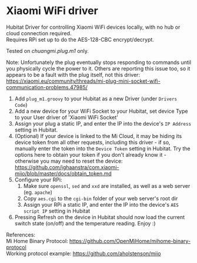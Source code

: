 # Xiaomi WiFi driver

Hubitat Driver for controlling Xiaomi WiFi devices locally, with no hub or cloud connection required.  
Requires RPi set up to do the AES-128-CBC encrypt/decrypt.

Tested on _chuangmi.plug.m1_ only.

Note: Unfortunately the plug eventually stops responding to commands until you physically cycle the power to it. Others are reporting this issue too, so it appears to be a fault with the plug itself, not this driver: https://xiaomi.eu/community/threads/mi-plug-mini-socket-wifi-communication-problems.47985/

1. Add `plug_m1.groovy` to your Hubitat as a new Driver (under `Drivers Code`)
2. Add a new device for your WiFi Socket to your Hubitat, set device Type to your User driver of 'Xiaomi WiFi Socket'
3. Assign your plug a static IP, and enter the IP into the device's `IP Address` setting in Hubitat.
4. (Optional) If your device is linked to the Mi Cloud, it may be hiding its device token from all other requests, including this driver - if so, manually enter the token into the `Device Token` setting in Hubitat. Try the options here to obtain your token if you don't already know it - otherwise you may need to reset the device: https://github.com/jghaanstra/com.xiaomi-miio/blob/master/docs/obtain_token.md
5. Configure your RPi:
    1. Make sure `openssl`, `sed` and `xxd` are installed, as well as a web server (eg. `apache`)
    2. Copy `aes.cgi` to the `cgi-bin` folder of your web server's root dir
    3. Assign your RPi a static IP, and enter the IP into the device's `AES script IP` setting in Hubitat
6. Pressing Refresh on the device in Hubitat should now load the current switch state (on/off) and the temperature reading. Enjoy :)

References:  
Mi Home Binary Protocol: https://github.com/OpenMiHome/mihome-binary-protocol  
Working protocol example: https://github.com/aholstenson/miio

